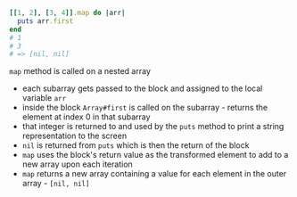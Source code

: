 ```ruby
[[1, 2], [3, 4]].map do |arr|
  puts arr.first
end
# 1
# 3
# => [nil, nil]
```

`map` method is called on a nested array
- each subarray gets passed to the block and assigned to the local variable `arr`
- inside the block `Array#first` is called on the subarray - returns the element at index 0 in that subarray
- that integer is returned to and used by the `puts` method to print a string representation to the screen
- `nil` is returned from `puts` which is then the return of the block
- `map` uses the block's return value as the transformed element to add to a new array upon each iteration
- `map` returns a new array containing a value for each element in the outer array - `[nil, nil]`

